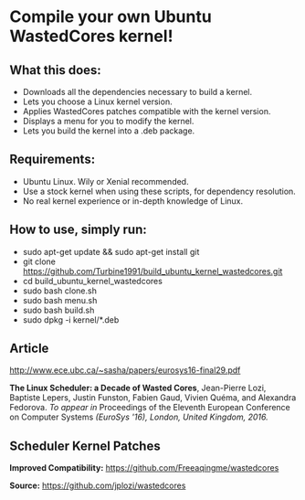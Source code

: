 # Compile your own Ubuntu WastedCores kernel!

## What this does:
* Downloads all the dependencies necessary to build a kernel.
* Lets you choose a Linux kernel version.
* Applies WastedCores patches compatible with the kernel version.
* Displays a menu for you to modify the kernel.
* Lets you build the kernel into a .deb package.

## Requirements:
* Ubuntu Linux. Wily or Xenial recommended.
* Use a stock kernel when using these scripts, for dependency resolution.
* No real kernel experience or in-depth knowledge of Linux.

## How to use, simply run:
* sudo apt-get update && sudo apt-get install git
* git clone https://github.com/Turbine1991/build_ubuntu_kernel_wastedcores.git
* cd build_ubuntu_kernel_wastedcores
* sudo bash clone.sh
* sudo bash menu.sh
* sudo bash build.sh
* sudo dpkg -i kernel/*.deb

## Article
http://www.ece.ubc.ca/~sasha/papers/eurosys16-final29.pdf

**The Linux Scheduler: a Decade of Wasted Cores**, Jean-Pierre Lozi, Baptiste
Lepers, Justin Funston, Fabien Gaud, Vivien Quéma, and Alexandra Fedorova. *To
appear in* Proceedings of the Eleventh European Conference on Computer Systems
*(EuroSys '16), London, United Kingdom, 2016.*

## Scheduler Kernel Patches
**Improved Compatibility:** https://github.com/Freeaqingme/wastedcores

**Source:** https://github.com/jplozi/wastedcores
